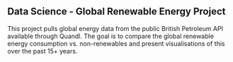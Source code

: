 ## Data Science - Global Renewable Energy Project

This project pulls global energy data from the public British Petroleum API available through Quandl. 
The goal is to compare the global renewable energy consumption vs. non-renewables and present visualisations of this over the past 15+ years. 

